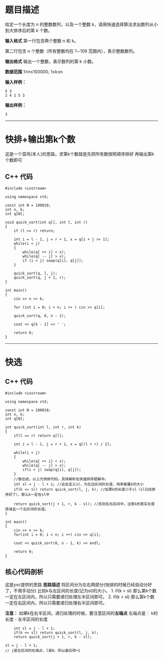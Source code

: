 # 题目描述

给定一个长度为 n 的整数数列，以及一个整数 k，请用快速选择算法求出数列从小到大排序后的第 k 个数。

**输入格式**
第一行包含两个整数 n 和 k。

第二行包含 n 个整数（所有整数均在 1∼109 范围内），表示整数数列。

**输出格式**
输出一个整数，表示数列的第 k 小数。

**数据范围**
1≤n≤100000,
1≤k≤n

**输入样例：**
```
5 3
2 4 1 5 3
```
**输出样例：**
```
3
```
----------

# 快排+输出第k个数
这是一个菜鸡(本人)的思路，求第k个数就是先把所有数按照顺序排好
再输出第k个数即可
## C++ 代码
```
#include <iostream>

using namespace std;

const int N = 100010;
int n, k;
int q[N];

void quick_sort(int q[], int l, int r)
{
    if (l >= r) return;
    
    int i = l - 1, j = r + 1, x = q[i + j >> 1];
    while(i < j)
    {
        while(q[ ++ i] < x);
        while(q[ -- j] > x);
        if (i < j) swap(q[i], q[j]);
    }
    
    quick_sort(q, l, j);
    quick_sort(q, j + 1, r);
}

int main()
{
    cin >> n >> k;

    for (int i = 0; i < n; i ++ ) cin >> q[i];
    
    quick_sort(q, 0, n - 1);
    
    cout << q[k - 1] << ' ';
    
    return 0;
}
```

----------

# 快选
## C++ 代码
```
#include <iostream>

using namespace std;

const int N = 100010;
int n, k;
int q[N];

int quick_sort(int l, int r, int k)
{
    if(l == r) return q[l];

    int i = l - 1, j = r + 1, x = q[(l + r) / 2];

    while(i < j)
    {
        while(q[ ++ i] < x);
        while(q[ -- j] > x);
        if(i < j) swap(q[i], q[j]);
    }
    //做总结，以上为快排代码。具体解析在快速排序题解中。
    int sl = j - l + 1; //此处定义sl，为左边区间的长度，用来衡量k的大小
    if(k <= sl) return quick_sort(l, j, k); //如果k的长度小于sl（sl已经排序好了），那么k一定在sl中

    return quick_sort(j + 1, r, k - sl); //否则在右区间中，注意k的真实长度得减去一个左区间的长度。
}

int main()
{
    cin >> n >> k;
    for(int i = 0; i < n; i ++) cin >> q[i];

    cout << quick_sort(0, n - 1, k) << endl;

    return 0;
}
```
## 核心代码剖析
这是yxc提供的思路
**思路描述**
将区间分为左右两部分(快排的时候已经自动分好了，不用手动分)
比较k与左区间的长度(记为sl)的大小。
       1. if(k < sl) 那么第k个数一定在左区间内，所以只需要递归处理左半区间即可。
       2. if(k > sl) 那么第k个数一定在右区间内，所以只需要递归处理右半区间即可。

**注意：**
如果k在右半区间，递归处理的时候，要注意区间的**左端点**
左端点是： k的长度 - 左半区间的长度

```
    int sl = j - l + 1;
    if(k <= sl) return quick_sort(l, j, k); 
    return quick_sort(j + 1, r, k - sl);
```
```
sl = j - l + 1;
// j是左区间的右端点，l是0，所以最后得+1
```